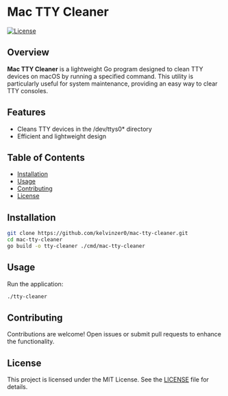 # Mac TTY Cleaner

[![License](https://img.shields.io/badge/License-MIT-blue.svg)](LICENSE)

## Overview

**Mac TTY Cleaner** is a lightweight Go program designed to clean TTY devices on macOS by running a specified command. This utility is particularly useful for system maintenance, providing an easy way to clear TTY consoles.

## Features

- Cleans TTY devices in the /dev/ttys0* directory
- Efficient and lightweight design

## Table of Contents

- [Installation](#installation)
- [Usage](#usage)
- [Contributing](#contributing)
- [License](#license)

## Installation

```bash
git clone https://github.com/kelvinzer0/mac-tty-cleaner.git
cd mac-tty-cleaner
go build -o tty-cleaner ./cmd/mac-tty-cleaner
```

## Usage

Run the application:

```bash
./tty-cleaner
```

## Contributing

Contributions are welcome! Open issues or submit pull requests to enhance the functionality.

## License

This project is licensed under the MIT License. See the [LICENSE](LICENSE) file for details.
